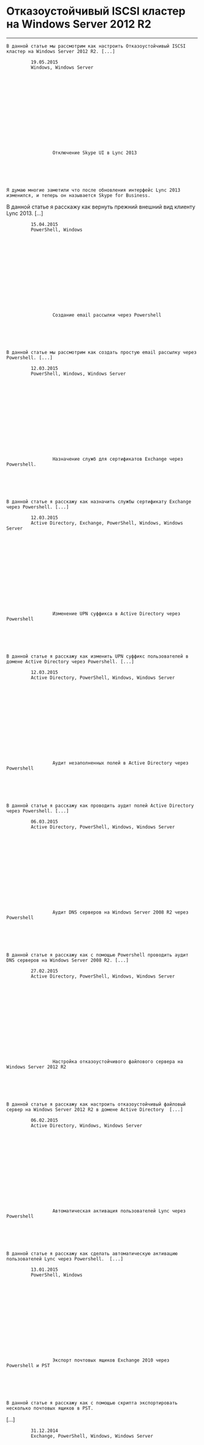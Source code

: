 #                 	 Отказоустойчивый ISCSI кластер на Windows Server 2012 R2   
***            	***

                
			
	
		
    
	В данной статье мы рассмотрим как настроить Отказоустойчивый ISCSI кластер на Windows Server 2012 R2. [...] 
        
             19.05.2015 
             Windows, Windows Server 
        
            
        
	
        
                
            
			
		
		
            
    
							
            	
                 
                	 Отключение Skype UI в Lync 2013 
                	
                
			
	
		
    
	Я думаю многие заметили что после обновления интерфейс Lync 2013 изменился, и теперь он называется Skype for Business.
В данной статье я расскажу как вернуть прежний внешний вид клиенту Lync 2013. [...] 
        
             15.04.2015 
             PowerShell, Windows 
        
            
        
	
        
                
            
			
		
		
            
    
							
            	
                 
                	 Создание email рассылки через Powershell 
                	
                
			
	
		
    
	В данной статье мы рассмотрим как создать простую email рассылку через Powershell. [...] 
        
             12.03.2015 
             PowerShell, Windows, Windows Server 
        
            
        
	
        
                
            
			
		
		
            
    
							
            	
                 
                	 Назначение служб для сертификатов Exchange через Powershell. 
                	
                
			
	
		
    
	В данной статье я расскажу как назначить службы сертификату Exchange через Powershell. [...] 
        
             12.03.2015 
             Active Directory, Exchange, PowerShell, Windows, Windows Server 
        
            
        
	
        
                
            
			
		
		
            
    
							
            	
                 
                	 Изменение UPN суффикса в Active Directory через Powershell 
                	
                
			
	
		
    
	В данной статье я расскажу как изменить UPN суффикс пользователей в домене Active Directory через Powershell. [...] 
        
             12.03.2015 
             Active Directory, PowerShell, Windows, Windows Server 
        
            
        
	
        
                
            
			
		
		
            
    
							
            	
                 
                	 Аудит незаполненных полей в Active Directory через Powershell 
                	
                
			
	
		
    
	В данной статье я расскажу как проводить аудит полей Active Directory через Powershell. [...] 
        
             06.03.2015 
             Active Directory, PowerShell, Windows, Windows Server 
        
            
        
	
        
                
            
			
		
		
            
    
							
            	
                 
                	 Аудит DNS серверов на Windows Server 2008 R2 через Powershell 
                	
                
			
	
		
    
	В данной статье я расскажу как с помощью Powershell проводить аудит DNS серверов на Windows Server 2008 R2. [...] 
        
             27.02.2015 
             Active Directory, PowerShell, Windows, Windows Server 
        
            
        
	
        
                
            
			
		
		
            
    
							
            	
                 
                	 Настройка отказоустойчивого файлового сервера на Windows Server 2012 R2 
                	
                
			
	
		
    
	В данной статье я расскажу как настроить отказоустойчивый файловый сервер на Windows Server 2012 R2 в домене Active Directory  [...] 
        
             06.02.2015 
             Active Directory, Windows, Windows Server 
        
            
        
	
        
                
            
			
		
		
            
    
							
            	
                 
                	 Автоматическая активация пользователей Lync через Powershell 
                	
                
			
	
		
    
	В данной статье я расскажу как сделать автоматическую активацию пользователей Lync через Powershell.  [...] 
        
             13.01.2015 
             PowerShell, Windows 
        
            
        
	
        
                
            
			
		
		
            
    
							
            	
                 
                	 Экспорт почтовых ящиков Exchange 2010 через Powershell и PST 
                	
                
			
	
		
    
	В данной статье я расскажу как с помощью скрипта экспортировать несколько почтовых ящиков в PST.
 [...] 
        
             31.12.2014 
             Exchange, PowerShell, Windows, Windows Server 
        
            
        
	
        
                
            
			
		
		        
	        
        
        
    
        
    
	
        
            
            
            
				Архивы
			
					Февраль 2025
	Октябрь 2019
	Сентябрь 2019
	Июнь 2019
	Март 2019
	Декабрь 2018
	Август 2018
	Июль 2018
	Июнь 2018
	Май 2017
	Апрель 2017
	Июнь 2016
	Май 2016
	Октябрь 2015
	Август 2015
	Июль 2015
	Июнь 2015
	Май 2015
	Апрель 2015
	Март 2015
	Февраль 2015
	Январь 2015
	Декабрь 2014
			
			Календарь
	Февраль 2025
	
	
		Пн
		Вт
		Ср
		Чт
		Пт
		Сб
		Вс
	
	
	
	
		&nbsp;12
	
	
		3456789
	
	
		10111213141516
	
	
		17181920212223
	
	
		2425262728
		&nbsp;
	
	
	
		&laquo; Окт
		&nbsp;
		&nbsp;
	Рубрики
			
					Active Directory
	Asterisk
	Bash
	Cisco
	Cloud
	Debian
	Exchange
	GLPI Service Desk
	Linux
	Office 365
	PowerShell
	Puppet
	Ubuntu
	Web
	Web/Cloud
	Windows
	Windows Server
	Без рубрики
	Виртуализация
	Сети
			
			                 
            
            
        
    
	           
    
    
« Назад«123456»Вперед »  
	
    
		
        
             
			
                
                    
                                                  Все права защищены. IT Traveler 2025 
                         
                        
																		                    
                    
				
                
                
    
			
		                            
	
	
                
                
			
                
		
        
	
    
jQuery(document).ready(function($){
  $("a[rel*=lightbox]").colorbox({initialWidth:"30%",initialHeight:"30%",maxWidth:"90%",maxHeight:"90%",opacity:0.8,current:" {current}  {total}",previous:"",close:"Закрыть"});
});
  
    (function (d, w, c) {
        (w[c] = w[c] || []).push(function() {
            try {
                w.yaCounter27780774 = new Ya.Metrika({
                    id:27780774,
                    clickmap:true,
                    trackLinks:true,
                    accurateTrackBounce:true,
                    webvisor:true,
                    trackHash:true
                });
            } catch(e) { }
        });
        var n = d.getElementsByTagName("script")[0],
            s = d.createElement("script"),
            f = function () { n.parentNode.insertBefore(s, n); };
        s.type = "text/javascript";
        s.async = true;
        s.src = "https://mc.yandex.ru/metrika/watch.js";
        if (w.opera == "[object Opera]") {
            d.addEventListener("DOMContentLoaded", f, false);
        } else { f(); }
    })(document, window, "yandex_metrika_callbacks");
  (function(i,s,o,g,r,a,m){i['GoogleAnalyticsObject']=r;i[r]=i[r]||function(){
  (i[r].q=i[r].q||[]).push(arguments)},i[r].l=1*new Date();a=s.createElement(o),
  m=s.getElementsByTagName(o)[0];a.async=1;a.src=g;m.parentNode.insertBefore(a,m)
  })(window,document,'script','//www.google-analytics.com/analytics.js','ga');
  ga('create', 'UA-58126221-1', 'auto');
  ga('send', 'pageview');
